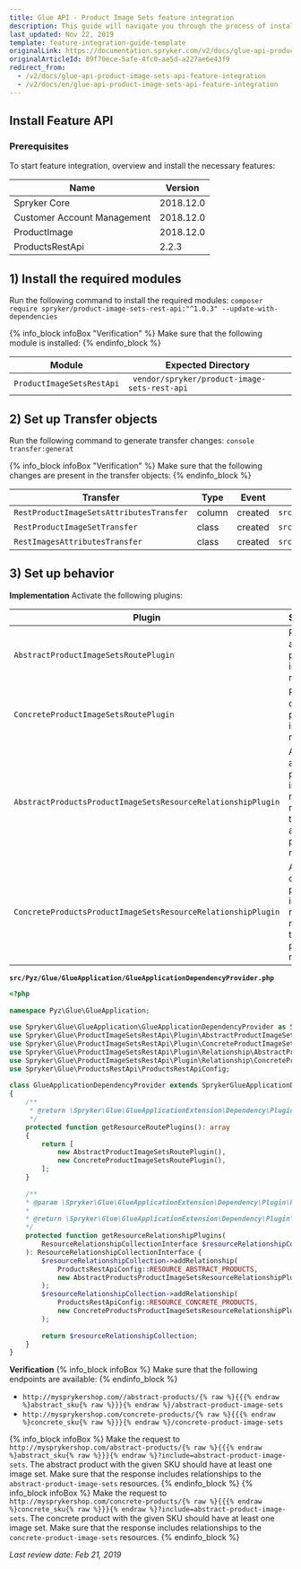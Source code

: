 ```yaml
---
title: Glue API - Product Image Sets feature integration
description: This guide will navigate you through the process of installing and configuring the Product Image Sets API feature in Spryker OS.
last_updated: Nov 22, 2019
template: feature-integration-guide-template
originalLink: https://documentation.spryker.com/v2/docs/glue-api-product-image-sets-api-feature-integration
originalArticleId: 89f70ece-5afe-4fc0-ae5d-a227ae6e43f9
redirect_from:
  - /v2/docs/glue-api-product-image-sets-api-feature-integration
  - /v2/docs/en/glue-api-product-image-sets-api-feature-integration
---
```


## Install Feature API
### Prerequisites
To start feature integration, overview and install the necessary features:

| Name | Version |
| --- | --- |
| Spryker Core | 2018.12.0 |
| Customer Account Management | 2018.12.0 |
| ProductImage | 2018.12.0 |
| ProductsRestApi | 2.2.3 |

## 1) Install the required modules

Run the following command to install the required modules:
`composer require spryker/product-image-sets-rest-api:"^1.0.3" --update-with-dependencies`

{% info_block infoBox "Verification" %}
Make sure that the following module is installed:
{% endinfo_block %}

| Module | Expected Directory |
| --- | --- |
| `ProductImageSetsRestApi` | `	vendor/spryker/product-image-sets-rest-api` |       

## 2) Set up Transfer objects

Run the following command to generate transfer changes:
`console transfer:generat`

{% info_block infoBox "Verification" %}
Make sure that the following changes are present in the transfer objects:
{% endinfo_block %}

| Transfer | Type | Event | Path |
| --- | --- | --- | --- |
| `RestProductImageSetsAttributesTransfer` | column | created | `src/Generated/Shared/Transfer/RestProductImageSetsAttributesTransfers` |
| `RestProductImageSetTransfer` | class | created | `src/Generated/Shared/Transfer/RestProductImageSetTransfer` |
| `RestImagesAttributesTransfer` | class | created | `src/Generated/Shared/Transfer/RestImagesAttributesTransfer` |

## 3) Set up behavior
**Implementation**
Activate the following plugins:

| Plugin | Specification | Prerequisites | Namespace |
| --- | --- | --- | --- |
| `AbstractProductImageSetsRoutePlugin` | Registers an abstract product image sets resource. | None | `Spryker\Glue\ProductImageSetsRestApi\Plugin` |
| `ConcreteProductImageSetsRoutePlugin` | Registers a concrete product image sets resource. | None | `Spryker\Glue\ProductImageSetsRestApi\Plugin` |
| `AbstractProductsProductImageSetsResourceRelationshipPlugin` | Adds an abstract product image sets resource as a relationship to an abstract product resource. | None | `Spryker\Glue\ProductImageSetsRestApi\Plugin` |
| `ConcreteProductsProductImageSetsResourceRelationshipPlugin` | Adds a concrete product image sets resource as a relationship to a concrete product resource. | None | `Spryker\Glue\ProductImageSetsRestApi\Plugin` |

**`src/Pyz/Glue/GlueApplication/GlueApplicationDependencyProvider.php`**
```php
<?php
 
namespace Pyz\Glue\GlueApplication;
 
use Spryker\Glue\GlueApplication\GlueApplicationDependencyProvider as SprykerGlueApplicationDependencyProvider;
use Spryker\Glue\ProductImageSetsRestApi\Plugin\AbstractProductImageSetsRoutePlugin;a
use Spryker\Glue\ProductImageSetsRestApi\Plugin\ConcreteProductImageSetsRoutePlugin;
use Spryker\Glue\ProductImageSetsRestApi\Plugin\Relationship\AbstractProductsProductImageSetsResourceRelationshipPlugin;
use Spryker\Glue\ProductImageSetsRestApi\Plugin\Relationship\ConcreteProductsProductImageSetsResourceRelationshipPlugin;
use Spryker\Glue\ProductsRestApi\ProductsRestApiConfig;
 
class GlueApplicationDependencyProvider extends SprykerGlueApplicationDependencyProvider
{
    /**
     * @return \Spryker\Glue\GlueApplicationExtension\Dependency\Plugin\ResourceRoutePluginInterface[]
     */
    protected function getResourceRoutePlugins(): array
    {
        return [
            new AbstractProductImageSetsRoutePlugin(),
            new ConcreteProductImageSetsRoutePlugin(),
        ];
    }
 
    /**
    * @param \Spryker\Glue\GlueApplicationExtension\Dependency\Plugin\ResourceRelationshipCollectionInterface $resourceRelationshipCollection
    *
    * @return \Spryker\Glue\GlueApplicationExtension\Dependency\Plugin\ResourceRelationshipCollectionInterface
    */
    protected function getResourceRelationshipPlugins(
        ResourceRelationshipCollectionInterface $resourceRelationshipCollection
    ): ResourceRelationshipCollectionInterface {
        $resourceRelationshipCollection->addRelationship(
            ProductsRestApiConfig::RESOURCE_ABSTRACT_PRODUCTS,
            new AbstractProductsProductImageSetsResourceRelationshipPlugin()
        );
        $resourceRelationshipCollection->addRelationship(
            ProductsRestApiConfig::RESOURCE_CONCRETE_PRODUCTS,
            new ConcreteProductsProductImageSetsResourceRelationshipPlugin()
        );
 
        return $resourceRelationshipCollection;
    }
}
```

**Verification**
{% info_block infoBox %}
Make sure that the following endpoints are available:
{% endinfo_block %}

* `http://mysprykershop.com//abstract-products/{% raw %}{{{% endraw %}abstract_sku{% raw %}}}{% endraw %}/abstract-product-image-sets` 
* `http://mysprykershop.com/concrete-products/{% raw %}{{{% endraw %}concrete_sku{% raw %}}}{% endraw %}/concrete-product-image-sets` 

{% info_block infoBox %}
Make the request to `http://mysprykershop.com/abstract-products/{% raw %}{{{% endraw %}abstract_sku{% raw %}}}{% endraw %}?include=abstract-product-image-sets`. The abstract product with the given SKU should have at least one image set. Make sure that the response includes relationships to the `abstract-product-image-sets` resources. 
{% endinfo_block %}
{% info_block infoBox %}
Make the request to `http://mysprykershop.com/concrete-products/{% raw %}{{{% endraw %}concrete_sku{% raw %}}}{% endraw %}?include=abstract-product-image-sets`. The concrete product with the given SKU should have at least one image set. Make sure that the response includes relationships to the `concrete-product-image-sets` resources.
{% endinfo_block %}

_Last review date: Feb 21, 2019_

